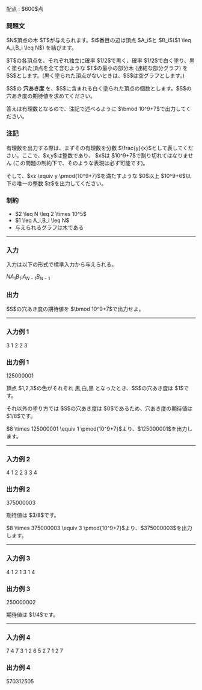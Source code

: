 
<div>

<span>

<span>

<p>
配点 : $600$点
</p>

<div>

<section>

### **問題文**

<p>
$N$頂点の木 $T$が与えられます。$i$番目の辺は頂点 $A_i$と $B_i$($1 \leq A_i,B_i \leq N$) を結びます。
</p>

<p>
$T$の各頂点を、それぞれ独立に確率 $1/2$で黒く、確率 $1/2$で白く塗り、黒く塗られた頂点を全て含むような $T$の最小の部分木 (連結な部分グラフ) を $S$とします。(黒く塗られた頂点がないときは、$S$は空グラフとします。)
</p>

<p>
$S$の
<strong>
穴あき度
</strong>
を、$S$に含まれる白く塗られた頂点の個数とします。$S$の穴あき度の期待値を求めてください。
</p>

<p>
答えは有理数となるので、注記で述べるように $\bmod 10^9+7$で出力してください。
</p>

</section>

</div>

<div>

<section>

### **注記**

<p>
有理数を出力する際は、まずその有理数を分数 $\frac{y}{x}$として表してください。ここで、$x,y$は整数であり、
$x$は $10^9+7$で割り切れてはなりません (この問題の制約下で、そのような表現は必ず可能です)。
</p>

<p>
そして、$xz \equiv y \pmod{10^9+7}$を満たすような $0$以上 $10^9+6$以下の唯一の整数 $z$を出力してください。
</p>

</section>

</div>

<div>

<section>

### **制約**

<ul>

<li>
$2 \leq N \leq 2 \times 10^5$
</li>

<li>
$1 \leq A_i,B_i \leq N$
</li>

<li>
与えられるグラフは木である
</li>

</ul>

</section>

</div>

---

<div>

<div>

<section>

### **入力**

<p>
入力は以下の形式で標準入力から与えられる。
</p>

<div>

$N$$A_1$$B_1$$:$$A_{N-1}$$B_{N-1}$
</div>

</section>

</div>

<div>

<section>

### **出力**

<p>
$S$の穴あき度の期待値を $\bmod 10^9+7$で出力せよ。
</p>

</section>

</div>

</div>

---

<div>

<section>

### **入力例 1**

<div>

3
1 2
2 3

</div>

</section>

</div>

<div>

<section>

### **出力例 1**

<div>

125000001

</div>

<p>
頂点 $1,2,3$の色がそれぞれ 黒,白,黒 となったとき、$S$の穴あき度は $1$です。
</p>

<p>
それ以外の塗り方では $S$の穴あき度は $0$であるため、穴あき度の期待値は $1/8$です。
</p>

<p>
$8 \times 125000001 \equiv 1 \pmod{10^9+7}$より、$125000001$を出力します。
</p>

</section>

</div>

---

<div>

<section>

### **入力例 2**

<div>

4
1 2
2 3
3 4

</div>

</section>

</div>

<div>

<section>

### **出力例 2**

<div>

375000003

</div>

<p>
期待値は $3/8$です。
</p>

<p>
$8 \times 375000003 \equiv 3 \pmod{10^9+7}$より、$375000003$を出力します。
</p>

</section>

</div>

---

<div>

<section>

### **入力例 3**

<div>

4
1 2
1 3
1 4

</div>

</section>

</div>

<div>

<section>

### **出力例 3**

<div>

250000002

</div>

<p>
期待値は $1/4$です。
</p>

</section>

</div>

---

<div>

<section>

### **入力例 4**

<div>

7
4 7
3 1
2 6
5 2
7 1
2 7

</div>

</section>

</div>

<div>

<section>

### **出力例 4**

<div>

570312505

</div>

</section>

</div>

</span>

</span>

</div>
